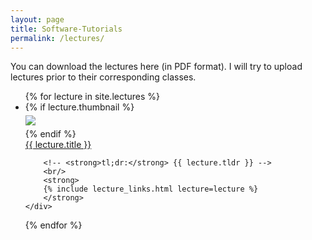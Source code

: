 ```yaml
---
layout: page
title: Software-Tutorials
permalink: /lectures/
---
```


You can download the lectures here (in PDF format). I will try to upload lectures prior to their corresponding classes.


<ul id="archive">
{% for lecture in site.lectures %}
<li class="archiveposturl" style="background: transparent">
<div class="lecture-container">
    {% if lecture.thumbnail %}
    <div class="thumbnail">
      <div class="center-cropped" style="margin-top:5px;margin-bottom:5px;background-image: url('{{ lecture.thumbnail | prepend: site.baseurl }}');">
        <img src="{{ lecture.thumbnail | prepend: site.baseurl }}"/>
      </div>
    </div>
    {% endif %}
    <div class="content">
        <span><a href="
            {% if lecture.slides contains '://' %}
              {{ lecture.slides }} 
            {% else %}
              {{ lecture.slides | prepend: site.baseurl }} 
            {% endif %}">{{ lecture.title }}</a></span><br>

        <!-- <strong>tl;dr:</strong> {{ lecture.tldr }} -->
        <br/>
        <strong> 
        {% include lecture_links.html lecture=lecture %}
        </strong>
    </div>
</div>
</li>
{% endfor %}
</ul>